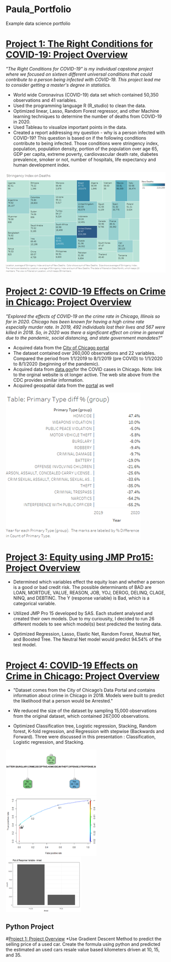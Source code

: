 # Paula_Portfolio
Example data science portfolio

# [Project 1: The Right Conditions for COVID-19: Project Overview](https://github.com/pmb-7684/BAN-530-Capstone) 
*"The Right Conditions for COVID-19" is my individual capstone project where we focused on sixteen different universal conditions that could contribute to a person being infected with COVID-19. This project lead me to consider getting a master's degree in statistics.*

* World wide Coronavirus (COVID-19) data set which contained 50,350 observations and 41 variables.
* Used the programming language R (R_studio) to clean the data.
* Optimized linear, Lasso, Random Forest regressor, and other Machine learning techniques to determine the number of deaths from COVID-19 in 2020.
* Used Tableau to visualize important points in the data.
* Created a report addressing my question - why is a person infected with COVID-19? This question is based on if the following conditions contribute to being infected.  Those conditions were stringency index, population, population density, portion of the population over age 65, GDP per capita, extreme poverty, cardiovascular death rate, diabetes prevalence, smoker or not, number of hospitals, life expectancy and human development index. 
                                                                                                                               
![](/images/StngencyIndex.png)


# [Project 2: COVID-19 Effects on Crime in Chicago: Project Overview](https://github.com/pmb-7684/MIS-505-Data-Visualization)
*"Explored the effects of COVID-19 on the crime rate in Chicago, Illinois so far in 2020.  Chicago has been known for having a high crime rate especially murder rate.  In 2019, 492 individuals lost their lives and 567 were killed in 2018.  So, in 2020 was there a significant effect on crime in general due to the pandemic, social distancing, and state government mandates?"*

* Acquired data from the [City of Chicago portal](https://data.cityofchicago.org/Public-Safety/Crimes-2019/w98m-zvie)
* The dataset contained over 260,000 observations and 22 variables. Compared the period from 1/1/2019 to 8/1/2019 (pre COVID) to 1/1/2020 to 8/1/2020 (beginning of the pandemic).
* Acquired data from [data.gov](https://covid.cdc.gov/covid-data-tracker/#county-view?list_select_state=Illinois&data-type=CommunityLevels&list_select_county=17031)for the COVID cases in Chicago. Note: link to the orginal website is ot longer active.  The web site above from the CDC provides similar information.
* Acquired geospatial data from the [portal](https://data.cityofchicago.org/Public-Safety/Boundaries-Police-Districts-current-/fthy-xz3r) as well

![](/images/primaryTypeDIff.png)

# [Project 3: Equity using JMP Pro15: Project Overview](https://github.com/pmb-7684/BAN-525-Case-Studies-in-BA)
* Determined which variables effect the equity loan and whether a person is a good or bad credit risk. The possible determinants of BAD are LOAN, MORTDUE, VALUE, REASON, JOB, YOJ, DEROG, DELINQ, CLAGE, NINQ, and DEBTINC. The Y (response variable) is Bad, which is a categorical variable.

* Utilized JMP Pro 15 developed by SAS. Each student analysed and created their own models. Due to my curiousity, I decided to run 26 different models to see which model(s) best predicted the testing data.
* Optimized Regression, Lasso, Elastic Net, Random Forest, Neutral Net, and Boosted Tree. The Neutral Net model would predict 94.54% of the test model.


# [Project 4: COVID-19 Effects on Crime in Chicago: Project Overview](https://github.com/pmb-7684/BAN-502-Course-Files)
* "Dataset comes from the City of Chicago’s Data Portal and contains information about crime in Chicago in 2018. Models were built to predict the likelihood that a person would be Arrested."

* We reduced the size of the dataset by sampling 15,000 observations from the original dataset, which contained 267,000 observations. 
* Optimized Classification tree, Logistic regression, Stacking, Random forest, K-fold regression, and Regression with stepwise (Backwards and Forward). Three were discussed in this presentation : Classification, Logistic regression, and Stacking.

![](/images/Classification.png)
![](/images/logistic.png)
![](/images/stacking.png)

## Python Project
#[Project 1: Project Overview](https://github.com/pmb-7684/Python-Projects/blob/main/Project1.ipynb)
*Use Gradient Descent Method to predict the selling price of a used car.  Create the formula using python and predicted the estimated an used cars resale value based kilometers driven at 10, 15, and 35.

